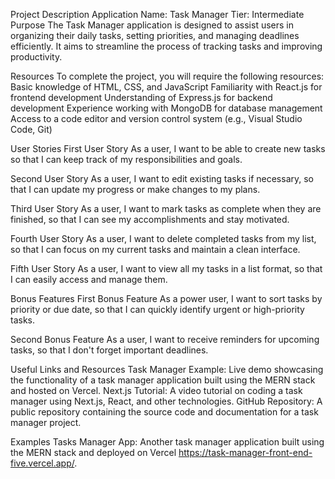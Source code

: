 Project Description
Application Name: Task Manager
Tier: Intermediate
Purpose
The Task Manager application is designed to assist users in organizing their daily tasks, setting priorities, and managing deadlines efficiently. It aims to streamline the process of tracking tasks and improving productivity.

Resources
To complete the project, you will require the following resources:
Basic knowledge of HTML, CSS, and JavaScript
Familiarity with React.js for frontend development
Understanding of Express.js for backend development
Experience working with MongoDB for database management
Access to a code editor and version control system (e.g., Visual Studio Code, Git)

User Stories
First User Story
As a user, I want to be able to create new tasks so that I can keep track of my responsibilities and goals.

Second User Story
As a user, I want to edit existing tasks if necessary, so that I can update my progress or make changes to my plans.

Third User Story
As a user, I want to mark tasks as complete when they are finished, so that I can see my accomplishments and stay motivated.

Fourth User Story
As a user, I want to delete completed tasks from my list, so that I can focus on my current tasks and maintain a clean interface.

Fifth User Story
As a user, I want to view all my tasks in a list format, so that I can easily access and manage them.

Bonus Features
First Bonus Feature
As a power user, I want to sort tasks by priority or due date, so that I can quickly identify urgent or high-priority tasks.

Second Bonus Feature
As a user, I want to receive reminders for upcoming tasks, so that I don't forget important deadlines.

Useful Links and Resources
Task Manager Example: Live demo showcasing the functionality of a task manager application built using the MERN stack and hosted on Vercel.
Next.js Tutorial: A video tutorial on coding a task manager using Next.js, React, and other technologies.
GitHub Repository: A public repository containing the source code and documentation for a task manager project.

Examples
Tasks Manager App: Another task manager application built using the MERN stack and deployed on Vercel https://task-manager-front-end-five.vercel.app/.
